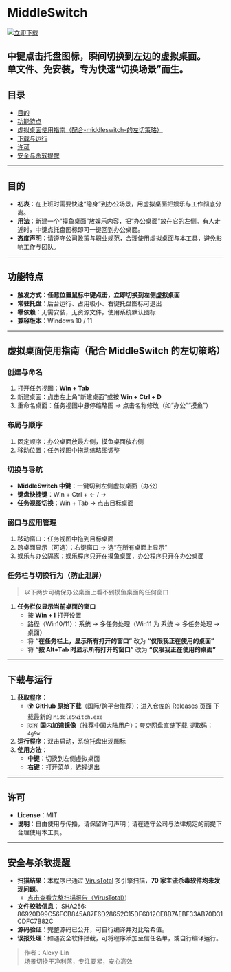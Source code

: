 # MiddleSwitch
[![立即下载](https://img.shields.io/badge/⬇️%20立即下载-Releases-blue?style=for-the-badge)](https://github.com/Alexy-Lin/MiddleSwitchCpp/releases)

中键点击托盘图标，瞬间切换到左边的虚拟桌面。  
单文件、免安装，专为快速“切换场景”而生。  
---
## 目录
- [目的](#目的)
- [功能特点](#功能特点)
- [虚拟桌面使用指南（配合-middleswitch-的左切策略）](#虚拟桌面使用指南配合-middleswitch-的左切策略)
- [下载与运行](#下载与运行)
- [许可](#许可)
- [安全与杀软提醒](#安全与杀软提醒)
---
## 目的
- **初衷**：在上班时需要快速“隐身”到办公场景，用虚拟桌面把娱乐与工作彻底分离。  
- **用法**：新建一个“摸鱼桌面”放娱乐内容，把“办公桌面”放在它的左侧。有人走近时，中键点托盘图标即可一键回到办公桌面。  
- **态度声明**：请遵守公司政策与职业规范，合理使用虚拟桌面与本工具，避免影响工作与团队。
---
## 功能特点
- **触发方式**：**任意位置鼠标中键点击，立即切换到左侧虚拟桌面**  
- **常驻托盘**：后台运行、占用极小、右键托盘图标可退出  
- **零依赖**：无需安装，无资源文件，使用系统默认图标  
- **兼容版本**：Windows 10 / 11
---
## 虚拟桌面使用指南（配合 MiddleSwitch 的左切策略）
### 创建与命名
1. 打开任务视图：**Win + Tab**  
2. 新建桌面：点击左上角“新建桌面”或按 **Win + Ctrl + D**  
3. 重命名桌面：任务视图中悬停缩略图 → 点击名称修改（如“办公”“摸鱼”）
### 布局与顺序
1. 固定顺序：办公桌面放最左侧，摸鱼桌面放右侧  
2. 移动位置：任务视图中拖动缩略图调整
### 切换与导航
- **MiddleSwitch 中键**：一键切到左侧虚拟桌面（办公）  
- **键盘快捷键**：Win + Ctrl + ← / →  
- **任务视图切换**：Win + Tab → 点击目标桌面
### 窗口与应用管理
1. 移动窗口：任务视图中拖到目标桌面  
2. 跨桌面显示（可选）：右键窗口 → 选“在所有桌面上显示”  
3. 娱乐与办公隔离：娱乐程序只开在摸鱼桌面，办公程序只开在办公桌面

### 任务栏与切换行为（防止泄屏）
> 以下两步可确保办公桌面上看不到摸鱼桌面的任何窗口  
1. **任务栏仅显示当前桌面的窗口**  
   - 按 **Win + I** 打开设置  
   - 路径（Win10/11）：系统 → 多任务处理（Win11 为 系统 → 多任务处理 → 桌面）  
   - 将 **“在任务栏上，显示所有打开的窗口”** 改为 **“仅限我正在使用的桌面”**  
   - 将 **“按 Alt+Tab 时显示所有打开的窗口”** 改为 **“仅限我正在使用的桌面”**
---
## 下载与运行
1. **获取程序**：  
   - 🌍 **GitHub 原始下载**（国际/跨平台推荐）：进入仓库的 [Releases 页面](https://github.com/Alexy-Lin/MiddleSwitchCpp/releases) 下载最新的 `MiddleSwitch.exe`  
   - 🇨🇳 **国内加速镜像**（推荐中国大陆用户）：[夸克网盘直链下载](https://pan.quark.cn/s/11fe0689d912?pwd=4g9w) 提取码：`4g9w`  
2. **运行程序**：双击启动，系统托盘出现图标  
3. **使用方法**：  
   - **中键**：切换到左侧虚拟桌面  
   - **右键**：打开菜单，选择退出
---
## 许可
- **License**：MIT  
- **说明**：自由使用与传播，请保留许可声明；请在遵守公司与法律规定的前提下合理使用本工具。
---
## 安全与杀软提醒
- **扫描结果**：本程序已通过 [VirusTotal](https://www.virustotal.com/) 多引擎扫描，**70 家主流杀毒软件均未发现问题**。  
  - [点击查看完整扫描报告（VirusTotal）](https://www.virustotal.com/gui/file/86920d99c56fcb845a87f6d28652c15df6012ce8b7aebf33ab70d31cdfc7b82c/detection))
- **文件校验信息**：
    SHA256: 86920D99C56FCB845A87F6D28652C15DF6012CE8B7AEBF33AB70D31CDFC7B82C
- **源码验证**：完整源码已公开，可自行编译并对比哈希值。  
- **误报处理**：如遇安全软件拦截，可将程序添加至信任名单，或自行编译运行。
> 作者：Alexy-Lin  
> 场景切换干净利落，专注要紧，安心高效
